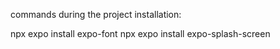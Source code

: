 commands during the project installation:

npx expo install expo-font
npx expo install expo-splash-screen
